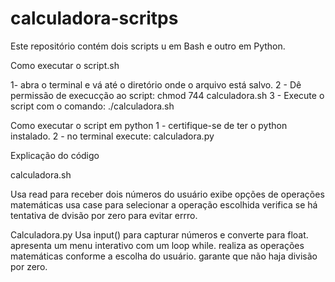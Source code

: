 # calculadora-scritps

Este repositório contém dois scripts u em Bash e outro em Python.

Como executar o script.sh

1- abra o terminal e vá até o diretório onde o arquivo está salvo.
2 - Dê permissão de execucção ao script:
chmod 744 calculadora.sh
3 - Execute o script com o comando:
./calculadora.sh

Como executar o script em python
1 - certifique-se de ter o python instalado.
2 - no terminal execute: calculadora.py

Explicação do código

calculadora.sh

Usa read para receber dois números do usuário
exibe opções de operações matemáticas
usa case para selecionar a operação escolhida
verifica se há tentativa de dvisão por zero para evitar errro.

Calculadora.py
Usa input() para capturar números e converte para float.
apresenta um menu interativo com um loop while.
realiza as operações matemáticas conforme a escolha do usuário.
garante que não haja divisão por zero.
